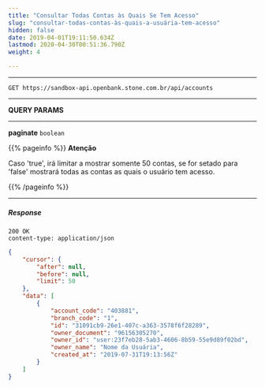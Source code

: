 ```yaml
---
title: "Consultar Todas Contas às Quais Se Tem Acesso"
slug: "consultar-todas-contas-às-quais-a-usuária-tem-acesso"
hidden: false
date: 2019-04-01T19:11:50.634Z
lastmod: 2020-04-30T00:51:36.790Z
weight: 4

---
```


---

```http
GET https://sandbox-api.openbank.stone.com.br/api/accounts
```

---

**QUERY PARAMS**

---

**paginate**  `boolean`

{{% pageinfo %}}
**Atenção**

Caso 'true', irá limitar a mostrar somente 50 contas, se for setado para 'false' mostrará todas as contas as quais o usuário tem acesso.

{{% /pageinfo %}}

---

##### Response

```http
200 OK
content-type: application/json
```

```JSON
{
    "cursor": {
        "after": null,
        "before": null,
        "limit": 50
    },
    "data": [
        {
            "account_code": "403881",
            "branch_code": "1",
            "id": "31091cb9-26e1-407c-a363-3578f6f28289",
            "owner_document": "96156305270",
            "owner_id": "user:23f7eb28-5ab3-4606-8b59-55e9d89f02bd",
            "owner_name": "Nome da Usuária",
            "created_at": "2019-07-31T19:13:56Z"
        }
    ]
}
```
